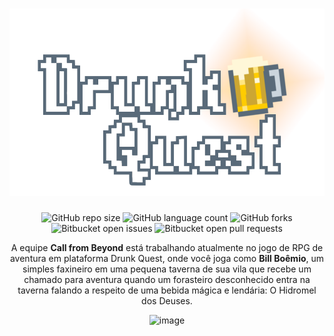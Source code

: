 <h1 align="center">
 
   <img height="300cm" src="logo_light.png"/>
 
</h1>

<div align="center">
 
  ![GitHub repo size](https://img.shields.io/github/repo-size/iuricode/README-template?style=for-the-badge)
  ![GitHub language count](https://img.shields.io/github/languages/count/iuricode/README-template?style=for-the-badge)
  ![GitHub forks](https://img.shields.io/github/forks/iuricode/README-template?style=for-the-badge)
  ![Bitbucket open issues](https://img.shields.io/bitbucket/issues/iuricode/README-template?style=for-the-badge)
  ![Bitbucket open pull requests](https://img.shields.io/bitbucket/pr-raw/iuricode/README-template?style=for-the-badge)
  
A equipe **Call from Beyond** está trabalhando atualmente no jogo de RPG de aventura em plataforma Drunk Quest, onde você joga como **Bill Boêmio**, um simples faxineiro em uma pequena taverna de sua vila que recebe um chamado para aventura quando um forasteiro desconhecido entra na taverna falando a respeito de uma bebida mágica e lendária: O Hidromel dos Deuses.

  ![image](https://img.shields.io/badge/Instagram-E4405F?style=for-the-badge&logo=instagram&logoColor=white)

</div>

